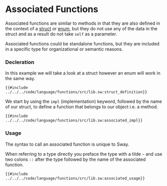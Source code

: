 # Associated Functions

Associated functions are similar to methods in that they are also defined in the context of a [struct](../built-ins/structs.md) or [enum](../built-ins/enums.md), but they do not use any of the data in the struct and as a result do not take `self` as a parameter. 

Associated functions could be standalone functions, but they are included in a specific type for organizational or semantic reasons.

### Decleration

In this example we will take a look at a struct however an enum will work in the same way.

```sway
{{#include ../../../code/language/functions/src/lib.sw:struct_definition}}
```

We start by using the `impl` (implementation) keyword, followed by the name of our struct, to define a function that belongs to our object i.e. a method.

```sway
{{#include ../../../code/language/functions/src/lib.sw:associated_impl}}
```

### Usage

The syntax to call an associated function is unique to Sway. 

When referring to a type directly you preface the type with a tilde `~` and use two colons `::` after the type followed by the name of the associated function.

```sway
{{#include ../../../code/language/functions/src/lib.sw:associated_usage}}
```
